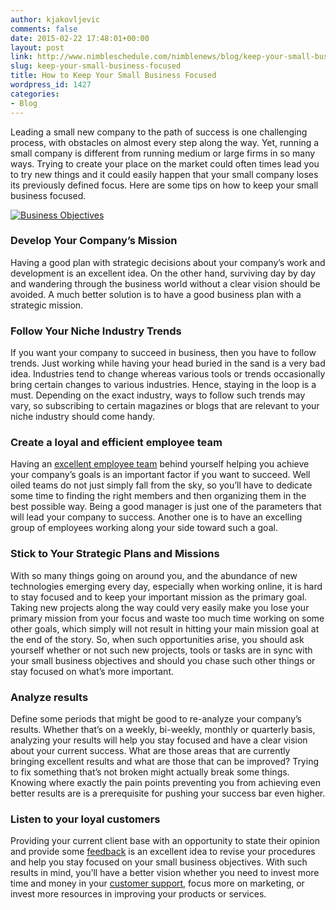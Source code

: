 ```yaml
---
author: kjakovljevic
comments: false
date: 2015-02-22 17:48:01+00:00
layout: post
link: http://www.nimbleschedule.com/nimblenews/blog/keep-your-small-business-focused/
slug: keep-your-small-business-focused
title: How to Keep Your Small Business Focused
wordpress_id: 1427
categories:
- Blog
---
```


Leading a small new company to the path of success is one challenging process, with obstacles on almost every step along the way. Yet, running a small company is different from running medium or large firms in so many ways. Trying to create your place on the market could often times lead you to try new things and it could easily happen that your small company loses its previously defined focus. Here are some tips on how to keep your small business focused.

[![Business Objectives](http://www.nimbleschedule.com/wp-content/uploads/2015/02/business-objectives-thumb.jpg)](http://www.nimbleschedule.com/wp-content/uploads/2015/02/business-objectives.jpg)

### Develop Your Company’s Mission



Having a good plan with strategic decisions about your company’s work and development is an excellent idea. On the other hand, surviving day by day and wandering through the business world without a clear vision should be avoided. A much better solution is to have a good business plan with a strategic mission.



### Follow Your Niche Industry Trends



If you want your company to succeed in business, then you have to follow trends. Just working while having your head buried in the sand is a very bad idea. Industries tend to change whereas various tools or trends occasionally bring certain changes to various industries. Hence, staying in the loop is a must. Depending on the exact industry, ways to follow such trends may vary, so subscribing to certain magazines or blogs that are relevant to your niche industry should come handy.



### Create a loyal and efficient employee team



Having an [excellent employee team](http://www.nimbleschedule.com/team-building-tips/) behind yourself helping you achieve your company’s goals is an important factor if you want to succeed. Well oiled teams do not just simply fall from the sky, so you’ll have to dedicate some time to finding the right members and then organizing them in the best possible way. Being a good manager is just one of the parameters that will lead your company to success. Another one is to have an excelling group of employees working along your side toward such a goal.



### Stick to Your Strategic Plans and Missions



With so many things going on around you, and the abundance of new technologies emerging every day, especially when working online, it is hard to stay focused and to keep your important mission as the primary goal. Taking new projects along the way could very easily make you lose your primary mission from your focus and waste too much time working on some other goals, which simply will not result in hitting your main mission goal at the end of the story. So, when such opportunities arise, you should ask yourself whether or not such new projects, tools or tasks are in sync with your small business objectives and should you chase such other things or stay focused on what’s more important.



### Analyze results



Define some periods that might be good to re-analyze your company’s results. Whether that’s on a weekly, bi-weekly, monthly or quarterly basis, analyzing your results will help you stay focused and have a clear vision about your current success. What are those areas that are currently bringing excellent results and what are those that can be improved? Trying to fix something that’s not broken might actually break some things. Knowing where exactly the pain points preventing you from achieving even better results are is a prerequisite for pushing your success bar even higher.



### Listen to your loyal customers



Providing your current client base with an opportunity to state their opinion and provide some [feedback](http://www.nimbleschedule.com/get-great-reviews-for-your-small-business/) is an excellent idea to revise your procedures and help you stay focused on your small business objectives. With such results in mind, you’ll have a better vision whether you need to invest more time and money in your [customer support](http://www.nimbleschedule.com/creating-great-customer-support/), focus more on marketing, or invest more resources in improving your products or services.

